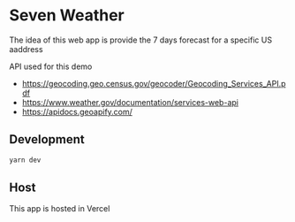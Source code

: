 # Seven Weather

The idea of this web app is provide the 7 days forecast for a specific US aaddress

API used for this demo
- https://geocoding.geo.census.gov/geocoder/Geocoding_Services_API.pdf
- https://www.weather.gov/documentation/services-web-api
- https://apidocs.geoapify.com/


## Development
```bash
yarn dev
```

## Host

This app is hosted in Vercel